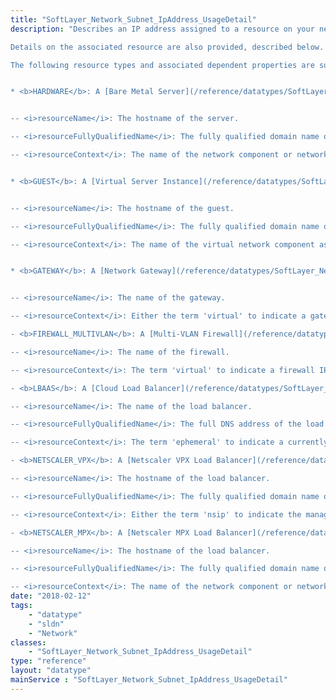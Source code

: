 ```yaml
---
title: "SoftLayer_Network_Subnet_IpAddress_UsageDetail"
description: "Describes an IP address assigned to a resource on your network. 

Details on the associated resource are also provided, described below. Details include the resource's type, unique identifier, name, fully qualified name, and context, the contents of which depends on the resource's type. If the fully qualified name is not included for a resource type below, the resource's name will apply. 

The following resource types and associated dependent properties are supported: 


* <b>HARDWARE</b>: A [Bare Metal Server](/reference/datatypes/SoftLayer_Hardware_Server)


-- <i>resourceName</i>: The hostname of the server. 

-- <i>resourceFullyQualifiedName</i>: The fully qualified domain name of the server. 

-- <i>resourceContext</i>: The name of the network component or network component group assigned to the IP address, <i>e.g. eth0/2</i>. 


* <b>GUEST</b>: A [Virtual Server Instance](/reference/datatypes/SoftLayer_Virtual_Guest)


-- <i>resourceName</i>: The hostname of the guest. 

-- <i>resourceFullyQualifiedName</i>: The fully qualified domain name of the guest. 

-- <i>resourceContext</i>: The name of the virtual network component assigned to the IP address, <i>e.g. eth0</i>. 


* <b>GATEWAY</b>: A [Network Gateway](/reference/datatypes/SoftLayer_Network_Gateway)


-- <i>resourceName</i>: The name of the gateway. 

-- <i>resourceContext</i>: Either the term 'virtual' to indicate a gateway IP address, or the name of the network component or network component group assigned to the IP address followed by the id-value of the [Bare Metal Server](/reference/datatypes/SoftLayer_Hardware_Server) gateway member surrounded by '<', '>', <i>e.g. eth1/3<123456></i>. 

- <b>FIREWALL_MULTIVLAN</b>: A [Multi-VLAN Firewall](/reference/datatypes/SoftLayer_Network_Vlan_Firewall) 

-- <i>resourceName</i>: The name of the firewall. 

-- <i>resourceContext</i>: The term 'virtual' to indicate a firewall IP address. 

- <b>LBAAS</b>: A [Cloud Load Balancer](/reference/datatypes/SoftLayer_Network_LBaaS_LoadBalancer) 

-- <i>resourceName</i>: The name of the load balancer. 

-- <i>resourceFullyQualifiedName</i>: The full DNS address of the load balancer. 

-- <i>resourceContext</i>: The term 'ephemeral' to indicate a currently assigned IP address, subject to change. Users are strongly encouraged to access the service by the fully qualified DNS name and not the underlying IP addresses. The UUID of the load balancer is also provided, surrounded by '<' and '>', e.g. ephemeral<84f0affb-0d5e-40f1-ad87-a92d6544936a> 

- <b>NETSCALER_VPX</b>: A [Netscaler VPX Load Balancer](/reference/datatypes/SoftLayer_Network_Application_Delivery_Controller) 

-- <i>resourceName</i>: The hostname of the load balancer. 

-- <i>resourceFullyQualifiedName</i>: The fully qualified domain name of the load balancer. 

-- <i>resourceContext</i>: Either the term 'nsip' to indicate the management IP address, or the name of the network component assigned to the IP address followed by the id-value of the [Virtual Server Instance](/reference/datatypes/SoftLayer_Virtual_Guest) load balancer host surrounded by '<', '>', <i>e.g. eth1<123456></i>. 

- <b>NETSCALER_MPX</b>: A [Netscaler MPX Load Balancer](/reference/datatypes/SoftLayer_Hardware_LoadBalancer) 

-- <i>resourceName</i>: The hostname of the load balancer. 

-- <i>resourceFullyQualifiedName</i>: The fully qualified domain name of the load balancer. 

-- <i>resourceContext</i>: The name of the network component or network component group assigned to the IP address, <i>e.g. eth0/2</i>. "
date: "2018-02-12"
tags:
    - "datatype"
    - "sldn"
    - "Network"
classes:
    - "SoftLayer_Network_Subnet_IpAddress_UsageDetail"
type: "reference"
layout: "datatype"
mainService : "SoftLayer_Network_Subnet_IpAddress_UsageDetail"
---
```

